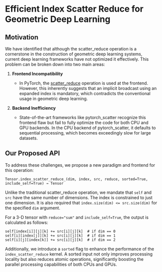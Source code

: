 # Efficient Index Scatter Reduce for Geometric Deep Learning

## Motivation
We have identified that although the scatter_reduce operation is a cornerstone in the construction of geometric deep learning systems, current deep learning frameworks have not optimized it effectively. This problem can be broken down into two main areas:

1. **Frontend Incompatibility**
   - In PyTorch, the [scatter_reduce](https://pytorch.org/docs/stable/generated/torch.Tensor.scatter_reduce_.html#torch.Tensor.scatter_reduce_) operation is used at the frontend. However, this inherently suggests that an implicit broadcast using an expanded index is mandatory, which contradicts the conventional usage in geometric deep learning.

2. **Backend Inefficiency**
   - State-of-the-art frameworks like pytorch_scatter recognize this frontend flaw but fail to fully optimize the code for both CPU and GPU backends. In the CPU backend of pytorch_scatter, it defaults to sequential processing, which becomes exceedingly slow for large datasets.

## Our Proposed API

To address these challenges, we propose a new paradigm and frontend for this operation:

```
Tensor.index_scatter_reduce_(dim, index, src, reduce, sorted=True, include_self=True) → Tensor
```

Unlike the traditional scatter_reduce operation, we mandate that `self` and `src` have the same number of dimensions. The index is constrained to just one dimension. It is also required that `index.size(dim) <= src.size(dim)` for the specified `dim` argument.

For a 3-D tensor with `reduce="sum"` and `include_self=True`, the output is calculated as follows:

```
self[index[i]][j][k] += src[i][j][k]  # if dim == 0
self[i][index[j]][k] += src[i][j][k]  # if dim == 1
self[i][j][index[k]] += src[i][j][k]  # if dim == 2
```

Additionally, we introduce a `sorted` flag to enhance the performance of the `index_scatter_reduce` kernel. A sorted input not only improves processing locality but also reduces atomic operations, significantly boosting the parallel processing capabilities of both CPUs and GPUs.